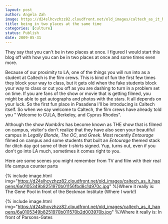 ```yaml
---
layout: post
author: Angela Zah
image: https://d24slhcvzhzz82.cloudfront.net/old_images/caltech_as_it_happens/6a0105349b8251970b011570b2cebc970b.jpg
title: being in two places at the same time
categories: [culture]
status: Publish
date: 2009-05-31
---
```


They say that you can't be in two places at once. I figured I would start this blog off with how you can be in two places at once and some times even more.

Because of our proximity to LA, one of the things you will run into as a student at Caltech is the film crews. This is kind of fun the first few times they block your way to class, but it gets old when the fake students block your way to class or cut you off as you are dashing to turn in a problem set on time. If you are fans of the show or movie that is getting filmed, you might be able to get autographs and photos with the stars. It all depends on your luck. So the first fun place in Pasadena I'll be introducing is Caltech itself. So when we say welcome to Caltech, the film crews have already told you " Welcome to CULA, Berkeley, and Cyprus Rhodes".

Although the show *Numb3rs* has become known as THE show that is filmed on campus, visitor's don't realize that they have also seen your beautiful campus in *Legally Blonde*, *The OC*, and *Greek*. Most recently *Entourage* filmed on campus and some students that built an *Entourage* themed stack for ditch day got some of their t-shirts signed. Yup, turns out, even if you don't go into LA much, sometimes it comes right to you.

Here are some scenes you might remember from TV and film with their real life campus counter parts


{% include image.html img="https://d24slhcvzhzz82.cloudfront.net/old_images/caltech_as_it_happens/6a0105349b8251970b01156fbd8c1d970c.jpg" %}Where it really is: The Gene Pool in front of the Beckman Institute (Where I work!)

{% include image.html img="https://d24slhcvzhzz82.cloudfront.net/old_images/caltech_as_it_happens/6a0105349b8251970b011570b2d003970b.jpg" %}Where it really is: In front of Parsons-Gates
